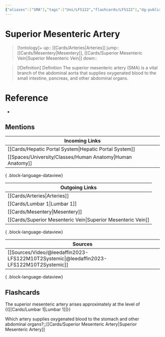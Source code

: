 ```yaml
---
{"aliases":["SMA"],"tags":["Uni/LFS122","flashcards/LFS122"],"dg-publish":true,"permalink":"/cards/superior-mesenteric-artery/","dgPassFrontmatter":true}
---
```


# Superior Mesenteric Artery

> [!ontology]+
> up:: [[Cards/Arteries\|Arteries]]
> jump:: [[Cards/Mesentery\|Mesentery]], [[Cards/Superior Mesenteric Vein\|Superior Mesenteric Vein]]
> down:: 

> [!Definition] Definition
> The superior mesenteric artery (SMA) is a vital branch of the abdominal aorta that supplies oxygenated blood to the small intestine, pancreas, and other abdominal organs.

# Reference

- 

## Mentions

| Incoming Links                                                |
| ------------------------------------------------------------- |
| [[Cards/Hepatic Portal System\|Hepatic Portal System]]     |
| [[Spaces/University/Classes/Human Anatomy\|Human Anatomy]] |

{ .block-language-dataview}

| Outgoing Links                                                  |
| --------------------------------------------------------------- |
| [[Cards/Arteries\|Arteries]]                                 |
| [[Cards/Lumbar 1\|Lumbar 1]]                                 |
| [[Cards/Mesentery\|Mesentery]]                               |
| [[Cards/Superior Mesenteric Vein\|Superior Mesenteric Vein]] |

{ .block-language-dataview}

| Sources                                                                                     |
| ------------------------------------------------------------------------------------------- |
| [[Sources/Video/@leedaffin2023-LFS122M10T2Systemic\|@leedaffin2023-LFS122M10T2Systemic]] |

{ .block-language-dataview}

## Flashcards

The superior mesenteric artery arises approximately at the level of {{[[Cards/Lumbar 1\|Lumbar 1]]}}
<!--SR:!2023-10-26,2,150-->

Which artery supplies oxygenated blood to the stomach and other abdominal organs?;;[[Cards/Superior Mesenteric Artery\|Superior Mesenteric Artery]]
<!--SR:!2023-10-24,1,130-->